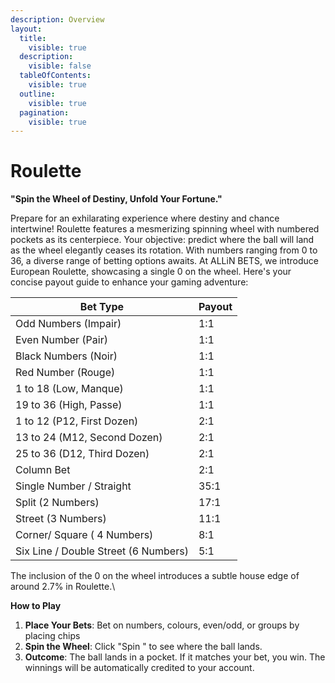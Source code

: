 ```yaml
---
description: Overview
layout:
  title:
    visible: true
  description:
    visible: false
  tableOfContents:
    visible: true
  outline:
    visible: true
  pagination:
    visible: true
---
```


# Roulette

**"Spin the Wheel of Destiny, Unfold Your Fortune."**

Prepare for an exhilarating experience where destiny and chance intertwine! Roulette features a mesmerizing spinning wheel with numbered pockets as its centerpiece. Your objective: predict where the ball will land as the wheel elegantly ceases its rotation. With numbers ranging from 0 to 36, a diverse range of betting options awaits. At ALLiN BETS, we introduce European Roulette, showcasing a single 0 on the wheel. Here's your concise payout guide to enhance your gaming adventure:

| **Bet Type**                         | **Payout** |
| ------------------------------------ | ---------- |
| Odd Numbers (Impair)                 | 1:1        |
| Even Number (Pair)                   | 1:1        |
| Black Numbers (Noir)                 | 1:1        |
| Red Number (Rouge)                   | 1:1        |
| 1 to 18 (Low, Manque)                | 1:1        |
| 19 to 36 (High, Passe)               | 1:1        |
| 1 to 12 (P12, First Dozen)           | 2:1        |
| 13 to 24 (M12, Second Dozen)         | 2:1        |
| 25 to 36 (D12, Third Dozen)          | 2:1        |
| Column Bet                           | 2:1        |
| Single Number / Straight             | 35:1       |
| Split (2 Numbers)                    | 17:1       |
| Street (3 Numbers)                   | 11:1       |
| Corner/ Square ( 4 Numbers)          | 8:1        |
| Six Line / Double Street (6 Numbers) | 5:1        |

The inclusion of the 0 on the wheel introduces a subtle house edge of around 2.7% in Roulette.\


**How to Play**

1. **Place Your Bets**: Bet on numbers, colours, even/odd, or groups by placing chips
2. **Spin the Wheel**: Click "Spin " to see where the ball lands.&#x20;
3. **Outcome**: The ball lands in a pocket. If it matches your bet, you win. The winnings will be automatically credited to your account.
